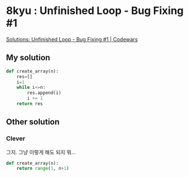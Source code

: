 # 8kyu : Unfinished Loop - Bug Fixing #1

[Solutions: Unfinished Loop - Bug Fixing #1 | Codewars](https://www.codewars.com/kata/55c28f7304e3eaebef0000da/solutions/solutions)

## My solution

```python
def create_array(n):
    res=[]
    i=1
    while i<=n:
        res.append(i)
        i += 1
    return res
```

## Other solution

### Clever

그지. 그냥 이렇게 해도 되지 뭐... 

```python
def create_array(n):
    return range(1, n+1)
```
    
